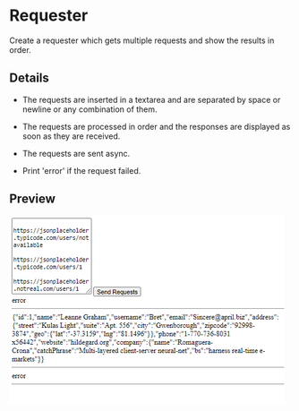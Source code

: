 # Requester

Create a requester which gets multiple requests and show the results in order.

## Details

- The requests are inserted in a textarea and are separated by space or newline or any combination of them.

- The requests are processed in order and the responses are displayed as soon as they are received.

- The requests are sent async.

- Print 'error' if the request failed.

## Preview

![screenshot](./screenshot.png)
